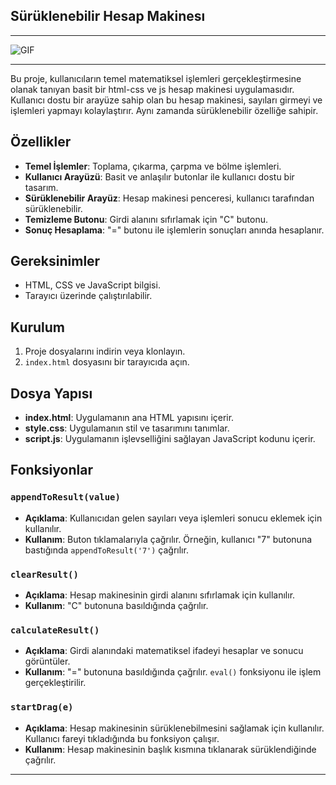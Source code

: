 ## Sürüklenebilir Hesap Makinesı

---

![GIF](https://github.com/deryaxacar/DraggableCalculator/blob/main/cvid.gif)

---

Bu proje, kullanıcıların temel matematiksel işlemleri gerçekleştirmesine olanak tanıyan basit bir html-css ve js hesap makinesi uygulamasıdır. Kullanıcı dostu bir arayüze sahip olan bu hesap makinesi, sayıları girmeyi ve işlemleri yapmayı kolaylaştırır. Aynı zamanda sürüklenebilir özelliğe sahipir.

## Özellikler

- **Temel İşlemler**: Toplama, çıkarma, çarpma ve bölme işlemleri.
- **Kullanıcı Arayüzü**: Basit ve anlaşılır butonlar ile kullanıcı dostu bir tasarım.
- **Sürüklenebilir Arayüz**: Hesap makinesi penceresi, kullanıcı tarafından sürüklenebilir.
- **Temizleme Butonu**: Girdi alanını sıfırlamak için "C" butonu.
- **Sonuç Hesaplama**: "=" butonu ile işlemlerin sonuçları anında hesaplanır.

## Gereksinimler

- HTML, CSS ve JavaScript bilgisi.
- Tarayıcı üzerinde çalıştırılabilir.

## Kurulum

1. Proje dosyalarını indirin veya klonlayın.
2. `index.html` dosyasını bir tarayıcıda açın.

## Dosya Yapısı

- **index.html**: Uygulamanın ana HTML yapısını içerir.
- **style.css**: Uygulamanın stil ve tasarımını tanımlar.
- **script.js**: Uygulamanın işlevselliğini sağlayan JavaScript kodunu içerir.

## Fonksiyonlar

### `appendToResult(value)`
- **Açıklama**: Kullanıcıdan gelen sayıları veya işlemleri sonucu eklemek için kullanılır.
- **Kullanım**: Buton tıklamalarıyla çağrılır. Örneğin, kullanıcı "7" butonuna bastığında `appendToResult('7')` çağrılır.

### `clearResult()`
- **Açıklama**: Hesap makinesinin girdi alanını sıfırlamak için kullanılır.
- **Kullanım**: "C" butonuna basıldığında çağrılır.

### `calculateResult()`
- **Açıklama**: Girdi alanındaki matematiksel ifadeyi hesaplar ve sonucu görüntüler.
- **Kullanım**: "=" butonuna basıldığında çağrılır. `eval()` fonksiyonu ile işlem gerçekleştirilir.

### `startDrag(e)`
- **Açıklama**: Hesap makinesinin sürüklenebilmesini sağlamak için kullanılır. Kullanıcı fareyi tıkladığında bu fonksiyon çalışır.
- **Kullanım**: Hesap makinesinin başlık kısmına tıklanarak sürüklendiğinde çağrılır.

---
